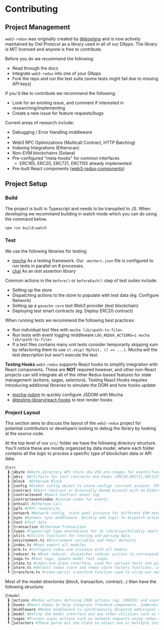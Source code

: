 # Contributing

## Project Management

`web3-redux` was originally created by [@leovigna](https://github.com/leovigna) and is now actively maintained by Owl Protocol as a library used in all of our DApps. The library is MIT licensed and anyone is free to contribute.

Before you do we recommend the following:

-   Read through the docs
-   Integrate `web3-redux` into one of your DApps
-   Fork the repo and run the test suite (some tests might fail due to missing API keys)

If you'd like to contribute we recommend the following:

-   Look for an existing issue, and comment if interested in researching/implementing
-   Create a new issue for feature requests/bugs

Current areas of research include:

-   Debugging / Error Handling middleware
-
-   Web3 RPC Optimizations (Multicall Contract, HTTP Batching)
-   Indexing Integrations (Etherscan)
-   Non-EVM blockchains (Solana)
-   Pre-configured "meta-hooks" for common interfaces
    -   ERC165, ERC20, ERC721, ERC1155 already implemented
-   Pre-built React components ([web3-redux-components](https://github.com/owlprotocol/web3-components))

## Project Setup

### Build

The project is built in Typescript and needs to be transpiled to JS. When developing we recommend building in watch mode which you can do using the command below.

```bash
npm run build:watch
```

### Test

We use the following libraries for testing:

-   [mocha](https://mochajs.org/) As a testing framework. Our `.mocharc.json` file is configured to run tests in parallel on 8 processes.
-   [chai](https://www.chaijs.com/) As an test assertion library

Common actions in the `before()` or `beforeEach()` step of test suites include:

-   Setting up the store
-   Dispatching actions to the store to populate with test data (eg. Configure Network)
-   Setting up a `ganache-core` test Web3 provider (test blockchain)
-   Deploying test smart contracts (eg. Deploy ERC20 contract)

When running tests we recommend the following best practices:

-   Run individual test files with `mocha lib/<path-to-file>`
-   Run tests with event logging middleware `LOG_REDUX_ACTIONS=1 mocha lib/<path-to-file>`
-   If a test files contains many unit tests consider temporarily skipping sum by refactoring them to use `it.skip('MyTest, () => ...)`. Mocha will the test description but won't execute the test.

**Testing Hooks**
`web3-redux` supports React hooks to simplify integration with React components. These are **NOT** required however, and other non-React projects can still integrate all of the other Redux-based features for state management (actions, sagas, selectors).
Testing React Hooks requires introducing additional libraries to simulate the DOM and how hooks update:

-   [mocha-jsdom](https://github.com/rstacruz/mocha-jsdom) to quickly configure JSDOM with Mocha.
-   [@testing-library/react-hooks](https://react-hooks-testing-library.com/) to test render hooks

### Project Layout

This section aims to discuss the layout of the `web3-redux` project for potential contributors or developers looking to debug the library by looking at the source code.

At the top level of our `src/` folder we have the following directory structure. You'll notice these are mostly organized by data model, where each folder contains all the logic to process a specific type of blockchain data or API data.

```bash
📦src
 ┣ 📂4byte #4byte.directory API store sha-256 pre-images for events/function calls
 ┣ 📂abis  #Artifacts for test contracts and hooks (ERC20,ERC721,ERC1155,ERC165)
 ┣ 📂block  #Ethereum Block
 ┣ 📂config #Global config object to store configs (current account, IPFS url)
 ┣ 📂contract #Smart Contract or Externally Owned Account with an Ethereum address
 ┣ 📂contractevent #Smart Contract event log
 ┣ 📂contracteventindex #Custom index for events
 ┣ 📂ethcall #Ethereum Call
 ┣ 📂ipfs #IPFS read/write
 ┣ 📂network #Network config, store web3 instance for different EVM networks indexed by network id
 ┣ 📂sync #Dynamic Sync middleware. Quickly add logic to dispatch actions if a new Block/Event/Transaction matching filter parameters is detected.
 ┣ 📂test #Test data
 ┣ 📂transaction #Ethereum Transaction
 ┣ 📂types #Typescript type annotations for JS libraries/Solidity smart contracts
 ┣ 📂utils #Utility functions for testing and parsing data
 ┣ 📜environment.ts #Environment variables and their defaults
 ┣ 📜index.ts #Root export all modules
 ┣ 📜orm.ts #Configure redux-orm instance with all models
 ┣ 📜reducer.ts #Root reducer, dispatches reducer actions to corresponding model reducers
 ┣ 📜saga.ts #Root saga, spawns model root sagas
 ┣ 📜state.ts #redux-orm state interface, used for certain tests and give a high-level overview of the Redux store since redux-orm does not have tyypes
 ┣ 📜store.ts #default redux store and redux store factory functions, compose with custom reducers to integrate web3-redux to existing store
 ┗ 📜transform.ts #redux-persit transform function used to strip out non-serializable items from the state before encoding to storage
```

Most of the model directories (block, transaction, contract...) then have the following structure:

```bash
📦model
 ┣ 📂actions #Redux actions defining CRUD actions (eg. CREATE) and async saga actions (eg. FETCH)
 ┣ 📂hooks #React hooks to help integrate frontend components. Combines selectors & actions to read data and dispatch network request actions.
 ┣ 📂middleware #Redux middleware to synchronously dispatch additional actions before/after an action is received
 ┣ 📂model #Define the model interface and any other utilities such as validation
 ┣ 📂sagas #Process async actions such as network requests using redux-saga
 ┗ 📂selectors #These parse out the state to select one or multiple instances of the data
```
